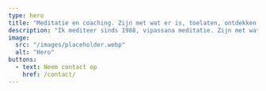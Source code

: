 ```yaml
---
type: hero
title: "Meditatie en coaching. Zijn met wat er is, toelaten, ontdekken."
description: "Ik mediteer sinds 1988, vipassana meditatie. Zijn met wat er is, toelaten, ontdekken. Dat is de basis om als meditatie begeleider en als coach te werken. Sinds 2003 begeleid ik meditatie. Ik volgde een opleiding aan de School voor Coaching, sinds 2005 heb ik een coachings praktijk."
image:
  src: "/images/placeholder.webp"
  alt: "Hero"
buttons:
  - text: Neem contact op
    href: /contact/
---
```

